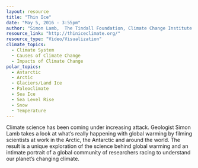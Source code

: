 ```yaml
---
layout: resource
title: "Thin Ice"
date: "May 5, 2016 - 3:55pm"
author: "Simon Lamb,  The Tindall Foundation, Climate Change Institute , Andrill, New Zealand Antarctic Research Institute"
resource_link: "http://thiniceclimate.org/"
resource_type: "Video/Visualization"
climate_topics:
  - Climate System
  - Causes of Climate Change
  - Impacts of Climate Change
polar_topics:
  - Antarctic
  - Arctic
  - Glaciers/Land Ice
  - Paleoclimate
  - Sea Ice
  - Sea Level Rise
  - Snow
  - Temperature
---
```


Climate science has been coming under increasing attack. Geologist Simon Lamb takes a look at what’s really happening with global warming by filming scientists at work in the Arctic, the Antarctic and around the world. The result is a unique exploration of the science behind global warming and an intimate portrait of a global community of researchers racing to understand our planet’s changing climate.